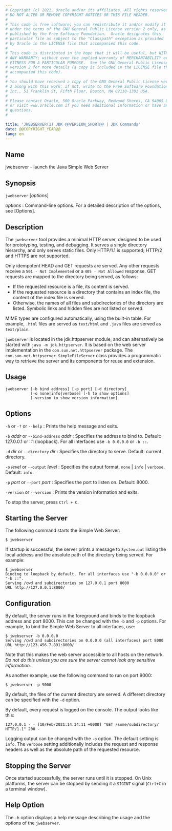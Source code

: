 ```yaml
---
# Copyright (c) 2021, Oracle and/or its affiliates. All rights reserved.
# DO NOT ALTER OR REMOVE COPYRIGHT NOTICES OR THIS FILE HEADER.
#
# This code is free software; you can redistribute it and/or modify it
# under the terms of the GNU General Public License version 2 only, as
# published by the Free Software Foundation.  Oracle designates this
# particular file as subject to the "Classpath" exception as provided
# by Oracle in the LICENSE file that accompanied this code.
#
# This code is distributed in the hope that it will be useful, but WITHOUT
# ANY WARRANTY; without even the implied warranty of MERCHANTABILITY or
# FITNESS FOR A PARTICULAR PURPOSE.  See the GNU General Public License
# version 2 for more details (a copy is included in the LICENSE file that
# accompanied this code).
#
# You should have received a copy of the GNU General Public License version
# 2 along with this work; if not, write to the Free Software Foundation,
# Inc., 51 Franklin St, Fifth Floor, Boston, MA 02110-1301 USA.
#
# Please contact Oracle, 500 Oracle Parkway, Redwood Shores, CA 94065 USA
# or visit www.oracle.com if you need additional information or have any
# questions.
#

title: 'JWEBSERVER(1) JDK @@VERSION_SHORT@@ | JDK Commands'
date: @@COPYRIGHT_YEAR@@
lang: en
---
```


## Name

jwebserver - launch the Java Simple Web Server

## Synopsis

`jwebserver` \[*options*\]

*options*
:   Command-line options. For a detailed description of the options, see [Options].

## Description
The `jwebserver` tool provides a minimal HTTP server, designed to be used
for prototyping, testing, and debugging. It serves a single directory hierarchy,
and only serves static files. Only HTTP/1.1 is supported;
HTTP/2 and HTTPS are not supported.

Only idempotent HEAD and GET requests are served. Any other requests receive
a `501 - Not Implemented` or a `405 - Not Allowed` response. GET requests are
mapped to the directory being served, as follows:

* If the requested resource is a file, its content is served.
* If the requested resource is a directory that contains an index file,
the content of the index file is served.
* Otherwise, the names of all files and subdirectories of the directory are
listed. Symbolic links and hidden files are not listed or served.

MIME types are configured automatically, using the built-in table. For example,
`.html` files are served as `text/html` and `.java` files are served as
`text/plain`.

`jwebserver` is located in the jdk.httpserver module, and can alternatively
be started with `java -m jdk.httpserver`. It is based on the web server
implementation in the `com.sun.net.httpserver` package.
The `com.sun.net.httpserver.SimpleFileServer` class provides a programmatic
way to retrieve the server and its components for reuse and extension.

## Usage
```
jwebserver [-b bind address] [-p port] [-d directory]
           [-o none|info|verbose] [-h to show options]
           [-version to show version information]
```

## Options

`-h` or `-?` or `--help`
:   Prints the help message and exits.

`-b` *addr* or `--bind-address` *addr*
:   Specifies the address to bind to.
    Default: 127.0.0.1 or ::1 (loopback).
    For all interfaces use `-b 0.0.0.0` or `-b ::`.

`-d` *dir* or `--directory` *dir*
:   Specifies the directory to serve.
    Default: current directory.

`-o` *level* or `--output` *level*
:   Specifies the output format. `none` | `info` | `verbose`.
    Default: `info`.

`-p` *port* or `--port` *port*
:   Specifies the port to listen on.
    Default: 8000.

`-version` or `--version`
:   Prints the version information and exits.

To stop the server, press `Ctrl + C`.

## Starting the Server
The following command starts the Simple Web Server:
```
$ jwebserver
```
If startup is successful, the server prints a message to `System.out`
listing the local address and the absolute path of the directory being
served. For example:
```
$ jwebserver
Binding to loopback by default. For all interfaces use "-b 0.0.0.0" or "-b ::".
Serving /cwd and subdirectories on 127.0.0.1 port 8000
URL http://127.0.0.1:8000/
```

## Configuration
By default, the server runs in the foreground and binds to the loopback
address and port 8000. This can be changed with the `-b` and `-p` options.
For example, to bind the Simple Web Server to all interfaces, use:
```
$ jwebserver -b 0.0.0.0
Serving /cwd and subdirectories on 0.0.0.0 (all interfaces) port 8000
URL http://123.456.7.891:8000/
```
Note that this makes the web server accessible to all hosts on the network.
*Do not do this unless you are sure the server cannot leak any sensitive
information.*

As another example, use the following command to run on port 9000:
```
$ jwebserver -p 9000
```

By default, the files of the current directory are served. A different
directory can be specified with the `-d` option.

By default, every request is logged on the console. The output looks like
this:
```
127.0.0.1 - - [10/Feb/2021:14:34:11 +0000] "GET /some/subdirectory/ HTTP/1.1" 200 -
```
Logging output can be changed with the `-o` option. The default setting is
`info`. The `verbose` setting additionally includes the request and response
headers as well as the absolute path of the requested resource.

## Stopping the Server
Once started successfully, the server runs until it is stopped. On Unix
platforms, the server can be stopped by sending it a `SIGINT` signal
(`Ctrl+C` in a terminal window).

## Help Option
The `-h` option displays a help message describing the usage and the options
of the `jwebserver`.
